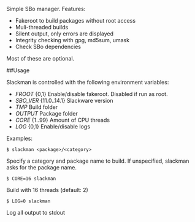 Simple SBo manager. Features:
- Fakeroot to build packages without root access
- Muli-threaded builds
- Silent output, only errors are displayed
- Integrity checking with gpg, md5sum, umask
- Check SBo dependencies

Most of these are optional.

##Usage

Slackman is controlled with the following environment variables: 
- *FROOT* {0,1} 		Enable/disable fakeroot. Disabled if run as root.
- *SBO_VER* {11.0..14.1} 	Slackware version
- *TMP* 			Build folder
- *OUTPUT* 			Package folder
- *CORE* {1..99} 		Amount of CPU threads
- *LOG* {0,1} 			Enable/disable logs

Examples:

```
$ slackman <package>/<category>
```

Specify a category and package name to build. If unspecified, slackman asks for the package name.

```
$ CORE=16 slackman
```

Build with 16 threads (default: 2)

```
$ LOG=0 slackman
```

Log all output to stdout
